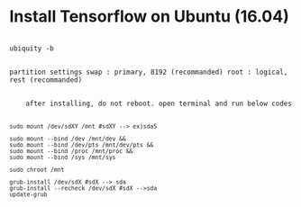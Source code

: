 # Install Tensorflow on Ubuntu (16.04)

<code>
ubiquity -b

partition settings
swap : primary, 8192 (recommanded)
root : logical, rest (recommanded)
</code>

<p>
  <code>
    after installing, do not reboot. open terminal and run below codes

    sudo mount /dev/sdXY /mnt #sdXY --> ex)sda5

    sudo mount --bind /dev /mnt/dev &&
    sudo mount --bind /dev/pts /mnt/dev/pts &&
    sudo mount --bind /proc /mnt/proc &&
    sudo mount --bind /sys /mnt/sys

    sudo chroot /mnt

    grub-install /dev/sdX #sdX --> sda
    grub-install --recheck /dev/sdX #sdX -->sda
    update-grub
  </code>
</p>
